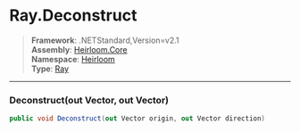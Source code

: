 # Ray.Deconstruct

> **Framework**: .NETStandard,Version=v2.1  
> **Assembly**: [Heirloom.Core][0]  
> **Namespace**: [Heirloom][0]  
> **Type**: [Ray][1]  

--------------------------------------------------------------------------------

### Deconstruct(out Vector, out Vector)

```cs
public void Deconstruct(out Vector origin, out Vector direction)
```

[0]: ../Heirloom.Core.md
[1]: Heirloom.Ray.md

